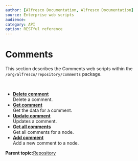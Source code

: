 ```yaml
---
author: [Alfresco Documentation, Alfresco Documentation]
source: Enterprise web scripts
audience: 
category: API
option: RESTful reference
---
```


# Comments

This section describes the Comments web scripts within the `/org/alfresco/repository/comments` package.

 

-   **[Delete comment](../references/RESTful-CommentsCommentDelete.md)**  
 Delete a comment.
-   **[Get comment](../references/RESTful-CommentsCommentGet.md)**  
 Get the data for a comment.
-   **[Update comment](../references/RESTful-CommentsCommentPut.md)**  
 Updates a comment.
-   **[Get all comments](../references/RESTful-CommentsCommentsGet.md)**  
 Get all comments for a node.
-   **[Add comment](../references/RESTful-CommentsCommentsPost.md)**  
 Add a new comment to a node.

**Parent topic:**[Repository](../references/RESTful-Repository.md)

